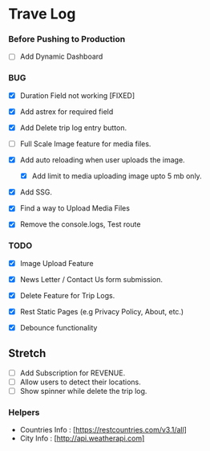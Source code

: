 # Trave Log

### Before Pushing to Production

<!-- TODO -->

- [ ] Add Dynamic Dashboard

### BUG

- [x] Duration Field not working [FIXED]

<!-- TODO: -->

- [x] Add astrex for required field

- [x] Add Delete trip log entry button.

- [ ] Full Scale Image feature for media files.

- [x] Add auto reloading when user uploads the image.

  - [x] Add limit to media uploading image upto 5 mb only.

- [x] Add SSG.

- [x] Find a way to Upload Media Files

- [x] Remove the console.logs, Test route

### TODO

- [x] Image Upload Feature

- [x] News Letter / Contact Us form submission.

- [x] Delete Feature for Trip Logs.

- [x] Rest Static Pages (e.g Privacy Policy, About, etc.)

- [x] Debounce functionality

## Stretch

- [ ] Add Subscription for REVENUE.
- [ ] Allow users to detect their locations.
- [ ] Show spinner while delete the trip log.

### Helpers

- Countries Info : [https://restcountries.com/v3.1/all]
- City Info : [http://api.weatherapi.com]
